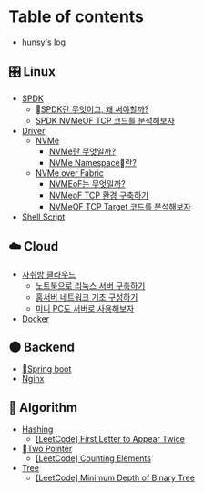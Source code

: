# Table of contents

* [hunsy's log](README.md)

## 🎛️ Linux

* [SPDK](linux/spdk/README.md)
  * [SPDK란 무엇이고, 왜 써야할까?](linux/spdk/spdk.md)
  * [SPDK NVMeOF TCP 코드를 분석해보자](linux/spdk/spdk-nvmeof-tcp.md)
* [Driver](linux/driver/README.md)
  * [NVMe](linux/driver/nvme/README.md)
    * [NVMe란 무엇일까?](linux/driver/nvme/nvme.md)
    * [NVMe Namespace란?](linux/driver/nvme/nvme-namespace.md)
  * [NVMe over Fabric](linux/driver/nvme-over-fabric/README.md)
    * [NVMEoF는 무엇일까?](linux/driver/nvme-over-fabric/nvmeof.md)
    * [NVMeoF TCP 환경 구축하기](linux/driver/nvme-over-fabric/nvmeof-tcp.md)
    * [NVMeOF TCP Target 코드를 분석해보자](linux/driver/nvme-over-fabric/nvmeof-tcp-target.md)
* [Shell Script](linux/shell-script.md)

## ☁️ Cloud

* [자취방 클라우드](cloud/undefined.md)
  * [노트북으로 리눅스 서버 구축하기](cloud/undefined/undefined.md)
  * [홈서버 네트워크 기초 구성하기](cloud/undefined/undefined-1.md)
  * [미니 PC도 서버로 사용해보자](cloud/undefined/pc.md)
* [Docker](cloud/docker.md)

## 🌑 Backend

* [Spring boot](backend/spring-boot.md)
* [Nginx](backend/nginx.md)

## 📐 Algorithm

* [Hashing](algorithm/hashing/README.md)
  * [\[LeetCode\] First Letter to Appear Twice](algorithm/hashing/leetcode-first-letter-to-appear-twice.md)
* [Two Pointer](algorithm/two-pointer/README.md)
  * [\[LeetCode\] Counting Elements](algorithm/two-pointer/leetcode-counting-elements.md)
* [Tree](algorithm/tree/README.md)
  * [\[LeetCode\] Minimum Depth of Binary Tree](algorithm/tree/leetcode-minimum-depth-of-binary-tree.md)

